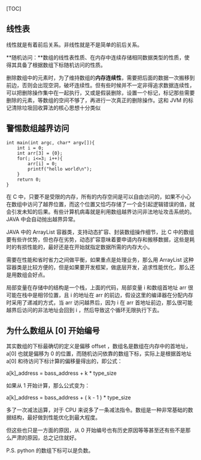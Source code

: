[TOC]



## 线性表

线性就是有着前后关系。非线性就是不是简单的前后关系。

**随机访问：**数组的线性表性质、在内存中连续存储相同数据类型的性质，使得其具备了根据数组下标随机访问的性质。

删除数组中的元素时，为了维持数组的**内存连续性**，需要把后面的数据一次搬移到前边，否则会出现空洞，破坏连续性。但有些时候并不一定非得追求数据连续性，可以把删除操作集中在一起执行，又或是假装删除，设置一个标记，标记那些需要删除的元素，等数组的空间不够了，再进行一次真正的删除操作。这和 JVM 的标记清除垃圾回收算法的核心思想十分类似

## 警惕数组越界访问

```
int main(int argc, char* argv[]){    
	int i = 0;
	int arr[3] = {0};
	for(; i<=3; i++){
		arr[i] = 0;
		printf("hello world\n");
	}
	return 0;
}
```

在 C 中，只要不是受限的内存，所有的内存空间是可以自由访问的，如果不小心在数组中访问了越界位置，而这个位置又恰巧存储了一个会引起逻辑错误的值，就会引发未知的后果。有些计算机病毒就是利用数组越界访问非法地址攻击系统的。JAVA 中会自动抛出越界异常。

JAVA 中的 ArrayList 容器类，支持动态扩容、封装数组操作细节，比 C 中的数组要有些许优势，但也存在劣势，动态扩容意味着要申请内存和搬移数据，这些是耗时的有损性能的，最好还是在开始就指定数据所需的内存大小。

需要在性能和省时省力之间做平衡，如果重点是处理业务，那么用 ArrayList 这种容器类是比较方便的，但是如果要开发框架，做底层开发，追求性能优化，那么还是用数组会好点。

局部变量在存储中的结构是一个栈，上面的代码，局部变量 i 和数组首地址 arr 很可能在栈中是相邻位置，且 i 的地址在 arr 的前边，假设这里的编译器在分配内存时采用了递减的方式，当 arr 访问越界后，因为 i 在 arr 首地址前边，那么很可能越界后访问的非法地址会回到 i ，然后导致这个循环无限执行下去。

## 为什么数组从 [0] 开始编号

其实数组的下标最确切的定义是偏移 offset ，数组名是数组在内存中的首地址，a[0] 也就是偏移为 0 的位置，而随机访问依靠的数组下标，实际上是根据首地址 a[0] 和待访问下标计算的偏移量得出的，即公式：

a[k]_address = bass_address + k * type_size

如果从 1 开始计算，那么公式变为：

a[k]_address = bass_address + ( k - 1 ) * type_size

多了一次减法运算，对于 CPU 来说多了一条减法指令。数组是一种非常基础的数据结构，最好做到性能优化到最大程度。

但这些也只是一方面的原因，从 0 开始编号也有历史原因等等甚至还有些不是那么严肃的原因，总之记住就好。

P.S. python 的数组下标可以是负数。